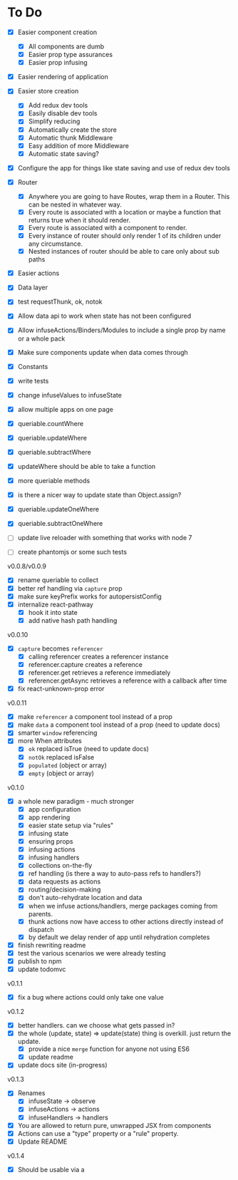 # To Do

- [x] Easier component creation
  - [x] All components are dumb
  - [x] Easier prop type assurances
  - [x] Easier prop infusing
- [x] Easier rendering of application
- [x] Easier store creation
  - [x] Add redux dev tools
  - [x] Easily disable dev tools
  - [x] Simplify reducing
  - [x] Automatically create the store
  - [x] Automatic thunk Middleware
  - [x] Easy addition of more Middleware
  - [x] Automatic state saving?
- [x] Configure the app for things like state saving and use of redux dev tools
- [x] Router
  - [x] Anywhere you are going to have Routes, wrap them in a Router. This can be nested in whatever way.
  - [x] Every route is associated with a location or maybe a function that returns true when it should render.
  - [x] Every route is associated with a component to render.
  - [x] Every instance of router should only render 1 of its children under any circumstance.
  - [x] Nested instances of router should be able to care only about sub paths
- [x] Easier actions
- [x] Data layer
- [x] test requestThunk, ok, notok
- [x] Allow data api to work when state has not been configured
- [x] Allow infuseActions/Binders/Modules to include a single prop by name or a whole pack
- [x] Make sure components update when data comes through
- [x] Constants
- [x] write tests
- [x] change infuseValues to infuseState
- [x] allow multiple apps on one page
- [x] queriable.countWhere
- [x] queriable.updateWhere
- [x] queriable.subtractWhere
- [x] updateWhere should be able to take a function
- [x] more queriable methods
- [x] is there a nicer way to update state than Object.assign?
- [x] queriable.updateOneWhere
- [x] queriable.subtractOneWhere

- [ ] update live reloader with something that works with node 7
- [ ] create phantomjs or some such tests

v0.0.8/v0.0.9

- [x] rename queriable to collect
- [x] better ref handling via `capture` prop
- [x] make sure keyPrefix works for autopersistConfig
- [x] internalize react-pathway
  - [x] hook it into state
  - [x] add native hash path handling

v0.0.10

- [x] `capture` becomes `referencer`
  - [x] calling referencer creates a referencer instance
  - [x] referencer.capture creates a reference
  - [x] referencer.get retrieves a reference immediately
  - [x] referencer.getAsync retrieves a reference with a callback after time
- [x] fix react-unknown-prop error

v0.0.11

- [x] make `referencer` a component tool instead of a prop
- [x] make `data` a component tool instead of a prop (need to update docs)
- [x] smarter `window` referencing
- [x] more When attributes
  - [x] `ok` replaced isTrue (need to update docs)
  - [x] `notOk` replaced isFalse
  - [x] `populated` (object or array)
  - [x] `empty` (object or array)

v0.1.0

- [x] a whole new paradigm - much stronger
  - [x] app configuration
  - [x] app rendering
  - [x] easier state setup via "rules"
  - [x] infusing state
  - [x] ensuring props
  - [x] infusing actions
  - [x] infusing handlers
  - [x] collections on-the-fly
  - [x] ref handling (is there a way to auto-pass refs to handlers?)
  - [x] data requests as actions
  - [x] routing/decision-making
  - [x] don't auto-rehydrate location and data
  - [x] when we infuse actions/handlers, merge packages coming from parents.
  - [x] thunk actions now have access to other actions directly instead of dispatch
  - [x] by default we delay render of app until rehydration completes
- [x] finish rewriting readme
- [x] test the various scenarios we were already testing
- [x] publish to npm
- [x] update todomvc

v0.1.1

- [x] fix a bug where actions could only take one value

v0.1.2

- [x] better handlers. can we choose what gets passed in?
- [x] the whole (update, state) => update(state) thing is overkill. just return the update.
  - [x] provide a nice `merge` function for anyone not using ES6
  - [x] update readme
- [x] update docs site (in-progress)

v0.1.3

- [x] Renames
  - [x] infuseState -> observe
  - [x] infuseActions -> actions
  - [x] infuseHandlers -> handlers
- [x] You are allowed to return pure, unwrapped JSX from components
- [x] Actions can use a "type" property or a "rule" property.
- [x] Update README

v0.1.4

- [x] Should be usable via a <script> tag

v0.2.0

- [x] Renames
  - [x] actions -> createActions
  - [x] handlers -> createHandlers
- [x] Framework is now fully isomorphic
  - [x] Provide access to `renderToString` and `renderToStaticMarkup` from react-dom/server
  - [x] Renders isomorphically
  - [x] Attach `locationContext` prop to the application props to manually set the page location for nicer routing
  - [x] You can preload state with data
    - [x] premade component to drop a preload object into our ssr html
    - [x] on load, pull all that stuff into @@DATA on the state
- [x] allow manual usage of testPath function from router
- [x] allow manual usage of test hash path function from router
- [x] Should produce good lighthouse scores
- [x] Expose getState & dispatch to actions
- [x] New When props: dataOk, dataNotOk, dataPending, dataRequested, params

v0.2.1

- [x] Fix readme

v0.2.2

- [x] Add npm keywords

v0.2.3

- [ ] I guess we should probably pass through some lifecycle methods in some way.
  - [ ] should component update
  - [ ] ok, it's time to do something about forms tho, for real
- [x] Switch renamed to Pick
- [x] When, Otherwise get "with" prop for instantiating a component with particular props to avoid jsx eval
- [x] Provide when, pick functions so we can avoid evaluating jsx
- [ ] Update README

